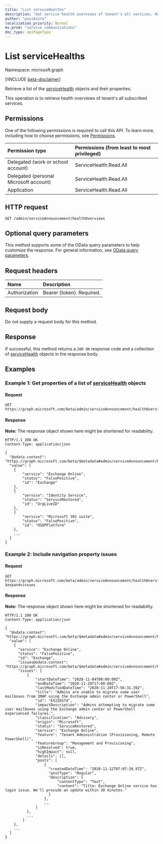 ```yaml
---
title: "List serviceHealths"
description: "Get service health overviews of tenant's all services. Returns a list of the serviceHealth objects and their properties."
author: "payiAzure"
localization_priority: Normal
ms.prod: "service communications"
doc_type: apiPageType
---
```


# List serviceHealths
Namespace: microsoft.graph

[!INCLUDE [beta-disclaimer](../../includes/beta-disclaimer.md)]

Retrieve a list of the [serviceHealth](../resources/servicehealth.md) objects and their properties.

This operation is to retrieve health overviews of tenant's all subscribed services.

## Permissions
One of the following permissions is required to call this API. To learn more, including how to choose permissions, see [Permissions](/graph/permissions-reference).

|Permission type|Permissions (from least to most privileged)|
|:---|:---|
|Delegated (work or school account)|ServiceHealth.Read.All|
|Delegated (personal Microsoft account)|ServiceHealth.Read.All|
|Application|ServiceHealth.Read.All|

## HTTP request

<!-- {
  "blockType": "ignored"
}
-->
``` http
GET /admin/serviceAnnouncement/healthOverviews
```

## Optional query parameters
This method supports some of the OData query parameters to help customize the response. For general information, see [OData query parameters](/graph/query-parameters).

## Request headers
|Name|Description|
|:---|:---|
|Authorization|Bearer {token}. Required.|

## Request body
Do not supply a request body for this method.

## Response

If successful, this method returns a `200 OK` response code and a collection of [serviceHealth](../resources/servicehealth.md) objects in the response body.

## Examples

### Example 1: Get properties of a list of [serviceHealth](../resources/servicehealth.md) objects

#### Request
<!-- {
  "blockType": "request",
  "name": "list_servicehealth"
}
-->
``` http
GET https://graph.microsoft.com/beta/admin/serviceAnnouncement/healthOverviews
```

#### Response
**Note:** The response object shown here might be shortened for readability.
<!-- {
  "blockType": "response",
  "truncated": true,
  "@odata.type": "Collection(microsoft.graph.serviceHealth)"
}
-->
``` http
HTTP/1.1 200 OK
Content-Type: application/json

{
  "@odata.context": "https://graph.microsoft.com/beta/$metadata#admin/serviceAnnouncement/healthOverviews",
  "value": [
    {
        "service": "Exchange Online",
        "status": "FalsePositive",
        "id": "Exchange"
    },
    {
        "service": "Identity Service",
        "status": "ServiceRestored",
        "id": "OrgLiveID"
    },
    {
        "service": "Microsoft 365 suite",
        "status": "FalsePositive",
        "id": "OSDPPlatform"
    },
    ...
  ]
}
```

### Example 2: Include navigation property issues

#### Request
<!-- {
  "blockType": "request",
  "name": "list_servicehealth"
}
-->

``` http
GET https://graph.microsoft.com/beta/admin/serviceAnnouncement/healthOverviews?$expand=issues
```

#### Response
**Note:** The response object shown here might be shortened for readability.
<!-- {
  "blockType": "response",
  "truncated": true,
  "@odata.type": "Collection(microsoft.graph.serviceHealth)"
}
-->
``` http
HTTP/1.1 200 OK
Content-Type: application/json

{
  "@odata.context": "https://graph.microsoft.com/beta/$metadata#admin/serviceAnnouncement/healthOverviews(issues())",
  "value": [
    {
      "service": "Exchange Online",
      "status": "FalsePositive",
      "id": "Exchange",
      "issues@odata.context": "https://graph.microsoft.com/beta/$metadata#admin/serviceAnnouncement/healthOverviews('OrgLiveID')/issues",
      "issues": [
          {
              "startDateTime": "2020-11-04T00:00:00Z",
              "endDateTime": "2020-11-20T17:00:00Z",
              "lastModifiedDateTime": "2020-11-20T17:56:31.39Z",
              "title": "Admins are unable to migrate some user mailboxes from IMAP using the Exchange admin center or PowerShell",
              "id": "EX226574",
              "impactDescription": "Admins attempting to migrate some user mailboxes using the Exchange admin center or PowerShell experienced failures.",
              "classification": "Advisory",
              "origin": "Microsoft",
              "status": "ServiceRestored",
              "service": "Exchange Online",
              "feature": "Tenant Administration (Provisioning, Remote PowerShell)",
              "featureGroup": "Management and Provisioning",
              "isResolved": true,
              "highImpact": null,
              "details": [],
              "posts": [
                  {
                    "createdDateTime": "2020-11-12T07:07:38.97Z",
                    "postType": "Regular",
                    "description": {
                        "contentType": "Text",
                        "content": "Title: Exchange Online service has login issue. We'll provide an update within 30 minutes."
                    }
                  },
                  ...
              ]
          },
          ...
        ]
    },
    ...
  ]
}
```
